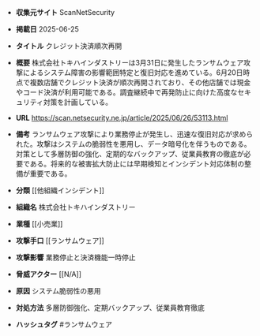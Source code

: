 - **収集元サイト**
ScanNetSecurity

- **掲載日**
2025-06-25

- **タイトル**
クレジット決済順次再開

- **概要**
株式会社トキハインダストリーは3月31日に発生したランサムウェア攻撃によるシステム障害の影響範囲特定と復旧対応を進めている。6月20日時点で複数店舗でクレジット決済が順次再開されており、その他店舗では現金やコード決済が利用可能である。調査継続中で再発防止に向けた高度なセキュリティ対策を計画している。

- **URL**
https://scan.netsecurity.ne.jp/article/2025/06/26/53113.html

- **備考**
ランサムウェア攻撃により業務停止が発生し、迅速な復旧対応が求められた。攻撃はシステムの脆弱性を悪用し、データ暗号化を伴うものである。対策として多層防御の強化、定期的なバックアップ、従業員教育の徹底が必要である。将来的な被害拡大防止には早期検知とインシデント対応体制の整備が重要である。

- **分類**
[[他組織インシデント]]

- **組織名**
株式会社トキハインダストリー

- **業種**
[[小売業]]

- **攻撃手口**
[[ランサムウェア]]

- **攻撃影響**
業務停止と決済機能一時停止

- **脅威アクター**
[[N/A]]

- **原因**
システム脆弱性の悪用

- **対処方法**
多層防御強化、定期バックアップ、従業員教育徹底

- **ハッシュタグ**
#ランサムウェア
